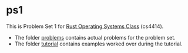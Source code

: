ps1
===

This is Problem Set 1 for [Rust Operating Systems Class](http://rust-class.org/pages/ps1.html) (cs4414).

- The folder [problems](problems) contains actual problems for the problem set.
- The folder [tutorial](tutorial) contains examples worked over during the tutorial.

